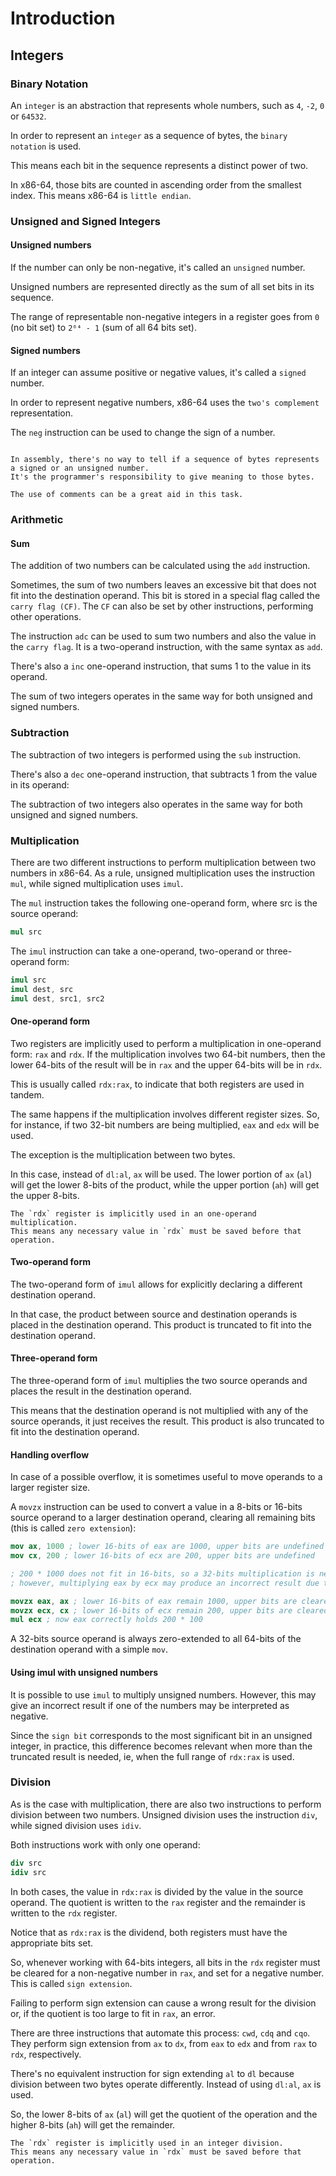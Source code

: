 # Introduction

## Integers

### Binary Notation

An `integer` is an abstraction that represents whole numbers, such as `4`, `-2`, `0` or `64532`.

In order to represent an `integer` as a sequence of bytes, the `binary notation` is used.

This means each bit in the sequence represents a distinct power of two.

In x86-64, those bits are counted in ascending order from the smallest index.
This means x86-64 is `little endian`.

### Unsigned and Signed Integers

#### Unsigned numbers

If the number can only be non-negative, it's called an `unsigned` number.

Unsigned numbers are represented directly as the sum of all set bits in its sequence.

The range of representable non-negative integers in a register goes from `0` (no bit set) to `2⁶⁴ - 1` (sum of all 64 bits set).

#### Signed numbers

If an integer can assume positive or negative values, it's called a `signed` number.

In order to represent negative numbers, x86-64 uses the `two's complement` representation.

The `neg` instruction can be used to change the sign of a number.

~~~~exercism/caution

In assembly, there's no way to tell if a sequence of bytes represents a signed or an unsigned number.
It's the programmer's responsibility to give meaning to those bytes.

The use of comments can be a great aid in this task.

~~~~

### Arithmetic

#### Sum

The addition of two numbers can be calculated using the `add` instruction.

Sometimes, the sum of two numbers leaves an excessive bit that does not fit into the destination operand.
This bit is stored in a special flag called the `carry flag (CF)`.
The `CF` can also be set by other instructions, performing other operations.

The instruction `adc` can be used to sum two numbers and also the value in the `carry flag`.
It is a two-operand instruction, with the same syntax as `add`.

There's also a `inc` one-operand instruction, that sums 1 to the value in its operand.

The sum of two integers operates in the same way for both unsigned and signed numbers.

### Subtraction

The subtraction of two integers is performed using the `sub` instruction.

There's also a `dec` one-operand instruction, that subtracts 1 from the value in its operand:

The subtraction of two integers also operates in the same way for both unsigned and signed numbers.

### Multiplication

There are two different instructions to perform multiplication between two numbers in x86-64.
As a rule, unsigned multiplication uses the instruction `mul`, while signed multiplication uses `imul`.

The `mul` instruction takes the following one-operand form, where src is the source operand:

```nasm
mul src
```

The `imul` instruction can take a one-operand, two-operand or three-operand form:

```nasm
imul src
imul dest, src
imul dest, src1, src2
```

#### One-operand form

Two registers are implicitly used to perform a multiplication in one-operand form: `rax` and `rdx`.
If the multiplication involves two 64-bit numbers, then the lower 64-bits of the result will be in `rax` and the upper 64-bits will be in `rdx`.

This is usually called `rdx:rax`, to indicate that both registers are used in tandem.

The same happens if the multiplication involves different register sizes.
So, for instance, if two 32-bit numbers are being multiplied, `eax` and `edx` will be used.

The exception is the multiplication between two bytes.

In this case, instead of `dl:al`, `ax` will be used.
The lower portion of `ax` (`al`) will get the lower 8-bits of the product, while the upper portion (`ah`) will get the upper 8-bits.

~~~~exercism/caution
The `rdx` register is implicitly used in an one-operand multiplication.
This means any necessary value in `rdx` must be saved before that operation.
~~~~

#### Two-operand form

The two-operand form of `imul` allows for explicitly declaring a different destination operand.

In that case, the product between source and destination operands is placed in the destination operand.
This product is truncated to fit into the destination operand.

#### Three-operand form

The three-operand form of `imul` multiplies the two source operands and places the result in the destination operand.

This means that the destination operand is not multiplied with any of the source operands, it just receives the result.
This product is also truncated to fit into the destination operand.

#### Handling overflow

In case of a possible overflow, it is sometimes useful to move operands to a larger register size.

A `movzx` instruction can be used to convert a value in a 8-bits or 16-bits source operand to a larger destination operand, clearing all remaining bits (this is called `zero extension`):

```nasm
mov ax, 1000 ; lower 16-bits of eax are 1000, upper bits are undefined
mov cx, 200 ; lower 16-bits of ecx are 200, upper bits are undefined

; 200 * 1000 does not fit in 16-bits, so a 32-bits multiplication is necessary
; however, multiplying eax by ecx may produce an incorrect result due to undefined bits

movzx eax, ax ; lower 16-bits of eax remain 1000, upper bits are cleared
movzx ecx, cx ; lower 16-bits of ecx remain 200, upper bits are cleared
mul ecx ; now eax correctly holds 200 * 100
```

A 32-bits source operand is always zero-extended to all 64-bits of the destination operand with a simple `mov`.

#### Using imul with unsigned numbers

It is possible to use `imul` to multiply unsigned numbers.
However, this may give an incorrect result if one of the numbers may be interpreted as negative.

Since the `sign bit` corresponds to the most significant bit in an unsigned integer, in practice, this difference becomes relevant when more than the truncated result is needed, ie, when the full range of `rdx:rax` is used.

### Division

As is the case with multiplication, there are also two instructions to perform division between two numbers.
Unsigned division uses the instruction `div`, while signed division uses `idiv`.

Both instructions work with only one operand:

```nasm
div src
idiv src
```

In both cases, the value in `rdx:rax` is divided by the value in the source operand.
The quotient is written to the `rax` register and the remainder is written to the `rdx` register.

Notice that as `rdx:rax` is the dividend, both registers must have the appropriate bits set.

So, whenever working with 64-bits integers, all bits in the `rdx` register must be cleared for a non-negative number in `rax`, and set for a negative number.
This is called `sign extension`.

Failing to perform sign extension can cause a wrong result for the division or, if the quotient is too large to fit in `rax`, an error.

There are three instructions that automate this process: `cwd`, `cdq` and `cqo`.
They perform sign extension from `ax` to `dx`, from `eax` to `edx` and from `rax` to `rdx`, respectively.

There's no equivalent instruction for sign extending `al` to `dl` because division between two bytes operate differently.
Instead of using `dl:al`, `ax` is used.

So, the lower 8-bits of `ax` (`al`) will get the quotient of the operation and the higher 8-bits (`ah`) will get the remainder.

~~~~exercism/caution
The `rdx` register is implicitly used in an integer division.
This means any necessary value in `rdx` must be saved before that operation.
~~~~
